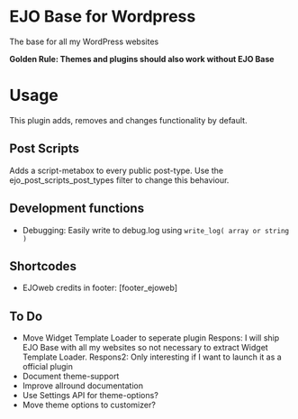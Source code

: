# EJO Base for Wordpress
The base for all my WordPress websites

**Golden Rule: Themes and plugins should also work without EJO Base**

# Usage
This plugin adds, removes and changes functionality by default. 

## Post Scripts
Adds a script-metabox to every public post-type. Use the ejo_post_scripts_post_types filter to change this behaviour.

## Development functions
* Debugging: Easily write to debug.log using `write_log( array or string )`

## Shortcodes
* EJOweb credits in footer: [footer_ejoweb]


## To Do
* Move Widget Template Loader to seperate plugin
  Respons: I will ship EJO Base with all my websites so not necessary to extract Widget Template Loader. 
  Respons2: Only interesting if I want to launch it as a official plugin
* Document theme-support
* Improve allround documentation
* Use Settings API for theme-options?
* Move theme options to customizer?
